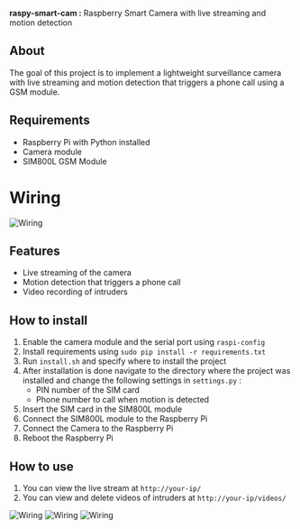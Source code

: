 **raspy-smart-cam :** Raspberry Smart Camera with live streaming and motion detection

About
-----

The goal of this project is to implement a lightweight surveillance camera with live streaming and motion detection that triggers a phone call using a GSM module.

Requirements
------------

* Raspberry Pi with Python installed
* Camera module
* SIM800L GSM Module

Wiring
======

![Wiring](images/wiring.jpg)

Features
--------

* Live streaming of the camera
* Motion detection that triggers a phone call
* Video recording of intruders

How to install
--------------

1. Enable the camera module and the serial port using `raspi-config`
2. Install requirements using `sudo pip install -r requirements.txt`
3. Run `install.sh` and specify where to install the project
4. After installation is done navigate to the directory where the project was installed and change the following settings in `settings.py` : 
	- PIN number of the SIM card
	- Phone number to call when motion is detected
5. Insert the SIM card in the SIM800L module
6. Connect the SIM800L module to the Raspberry Pi
7. Connect the Camera to the Raspberry Pi
8. Reboot the Raspberry Pi

How to use
----------

1. You can view the live stream at `http://your-ip/`
2. You can view and delete videos of intruders at `http://your-ip/videos/`

![Wiring](images/stream.jpg)
![Wiring](images/motion.jpg)
![Wiring](images/videos.jpg)

